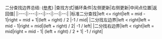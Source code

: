 二分查找边界总结: ([参考](https://segmentfault.com/a/1190000016825704))
|查找方式|循环条件|左侧更新|右侧更新|中间点位置|返回值|
|:---:|:---:|:--:|:--:|:--:|:--:|
|标准二分查找|left <= right|left = mid - 1|right = mid + 1|(left + right) / 2	|-1 / mid|
|二分找左边界|left < right|left = mid - 1|right = mid|(left + right) / 2|	-1 / left|
|二分找右边界|left < right|left = mid|right = mid - 1|	(left + right) / 2 + 1|	-1 / right|